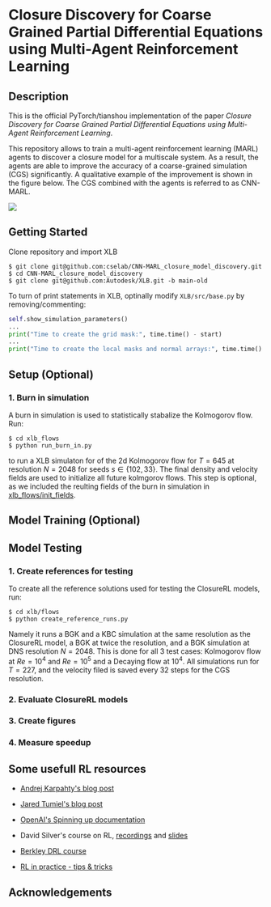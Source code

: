 # Closure Discovery for Coarse Grained Partial Differential Equations using Multi-Agent Reinforcement Learning

## Description
This is the official PyTorch/tianshou implementation of the paper *Closure Discovery for Coarse Grained Partial Differential Equations using Multi-Agent Reinforcement Learning*.


This repository allows to train a multi-agent reinforcement learning (MARL) agents to discover a closure model for a multiscale system.
As a result, the agents are able to improve the accuracy of a coarse-grained simulation (CGS) significantly.
A qualitative example of the improvement is shown in the figure below. The CGS combined with the agents is referred to as CNN-MARL.

![](results/figures/model_eval.gif)



## Getting Started

Clone repository and import XLB
```console
$ git clone git@github.com:cselab/CNN-MARL_closure_model_discovery.git
$ cd CNN-MARL_closure_model_discovery
$ git clone git@github.com:Autodesk/XLB.git -b main-old
```
To turn of print statements in XLB, optinally modify `XLB/src/base.py` by removing/commenting:
```python
self.show_simulation_parameters()
...
print("Time to create the grid mask:", time.time() - start)
...
print("Time to create the local masks and normal arrays:", time.time() - start)

```

## Setup (Optional)
### 1. Burn in simulation
A burn in simulation is used to statistically stabalize the Kolmogorov flow. Run:
```console
$ cd xlb_flows
$ python run_burn_in.py
```
to run a XLB simulaton for of the 2d Kolmogorov flow for $T=645$ at resolution $N=2048$ for seeds $s \in \{102, 33\}$. The final density and velocity fields are used to initialize all future kolmgorov flows. This step is optional, as we included the reulting fields of the burn in simulation in [xlb_flows/init_fields](xlb_flows/init_fields).


## Model Training (Optional)


## Model Testing
### 1. Create references for testing
To create all the reference solutions used for testing the ClosureRL models, run:
```console
$ cd xlb/flows
$ python create_reference_runs.py
```
 Namely it runs a BGK and a KBC simulation at the same resolution as the ClosureRL model, a BGK at twice the resolution, and a BGK simulation at DNS resolution $N=2048$. This is done for all 3 test cases: Kolmogorov flow at $Re=10^4$ and $Re=10^5$ and a Decaying flow at $10^4$. All simulations run for $T=227$, and the velocity filed is saved every $32$ steps for the CGS resolution.


### 2. Evaluate ClosureRL models

### 3. Create figures

### 4. Measure speedup

## Some usefull RL resources
- [Andrej Karpahty's blog post](http://karpathy.github.io/2016/05/31/rl/)
- [Jared Tumiel's blog post](https://www.alexirpan.com/2018/02/14/rl-hard.html)

- [OpenAI's Spinning up documentation](https://spinningup.openai.com/en/latest/)
- David Silver's course on RL, [recordings](https://www.youtube.com/watch?v=2pWv7GOvuf0&list=PLqYmG7hTraZDM-OYHWgPebj2MfCFzFObQ) and [slides](https://www.davidsilver.uk/teaching/)
- [Berkley DRL course](http://rail.eecs.berkeley.edu/deeprlcourse/)
- [RL in practice - tips & tricks](https://www.youtube.com/watch?v=Ikngt0_DXJg)


## Acknowledgements

